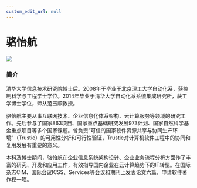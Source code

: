 ```yaml
---
custom_edit_url: null
---
```


# 骆怡航

<div style={{textAlign: 'right'}}>
  <img src="../../../../img/LuoYihang.jpg"/>
</div>

### 简介

清华大学信息技术研究院博士后。2008年于毕业于北京理工大学自动化系，获控制科学与工程学士学位。2014年毕业于清华大学自动化系系统集成研究所，获工学博士学位，师从范玉顺教授。

骆怡航主要从事互联网技术、企业信息化体系架构、云计算服务等领域的研究工作。先后参与了国家863项目、国家重点基础研究发展973计划、国家自然科学基金重点项目等多个国家课题。曾负责“可信的国家软件资源共享与协同生产环境”（Trustie）的可用性分析和可行性验证，Trustie对计算机软件工程中的协同和复用发展有重要的意义。

本科及博士期间，骆怡航在企业信息系统架构设计、企业业务流程分析方面作了丰富的研究、开发和应用工作，有效指导国内企业在云计算趋势下的IT转型。在国际杂志CIM、国际会议ICSS、Services等会议和期刊上发表论文六篇，申请软件著作权一项。
